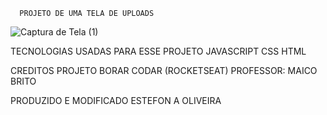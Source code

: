       PROJETO DE UMA TELA DE UPLOADS

  
  
  ![Captura de Tela (1)](https://user-images.githubusercontent.com/75940702/232340627-51055b96-fd90-4972-b13a-da5722c57779.png)
  
  
TECNOLOGIAS USADAS PARA ESSE PROJETO
JAVASCRIPT
CSS
HTML


CREDITOS
PROJETO BORAR CODAR (ROCKETSEAT)
PROFESSOR: MAICO BRITO

PRODUZIDO E MODIFICADO
ESTEFON A OLIVEIRA
